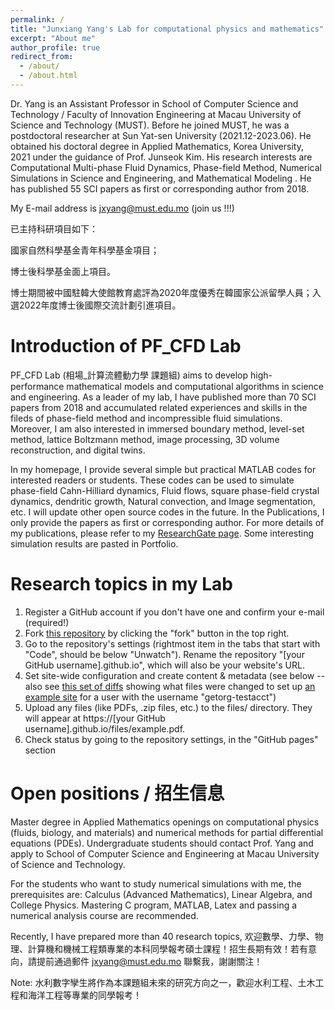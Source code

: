 ```yaml
---
permalink: /
title: "Junxiang Yang's Lab for computational physics and mathematics"
excerpt: "About me"
author_profile: true
redirect_from: 
  - /about/
  - /about.html
---
```


Dr. Yang is an Assistant Professor in School of Computer Science and Technology / Faculty of Innovation Engineering at Macau University of Science and Technology (MUST). Before he joined MUST, he was a postdoctoral researcher at Sun Yat-sen University (2021.12-2023.06). He obtained his doctoral degree in Applied Mathematics, Korea University, 2021 under the guidance of Prof. Junseok Kim. His research interests are Computational Multi-phase Fluid Dynamics, Phase-field Method, Numerical Simulations in Science and Engineering, and Mathematical Modeling .  He has published 55 SCI papers as first or corresponding author from 2018.  

My E-mail address is jxyang@must.edu.mo  (join us !!!)

已主持科研項目如下：

國家自然科學基金青年科學基金項目；

博士後科學基金面上項目。

博士期間被中國駐韓大使館教育處評為2020年度優秀在韓國家公派留學人員；入選2022年度博士後國際交流計劃引進項目。

Introduction of PF_CFD Lab
======
PF_CFD Lab (相場_計算流體動力學 課題組) aims to develop high-performance mathematical models and computational algorithms in science and engineering. As a leader of my lab, I have published more than 70 SCI papers from 2018 and accumulated related experiences and skills in the fileds of phase-field method and incompressible fluid simulations. Moreover, I am also interested in immersed boundary method, level-set method, lattice Boltzmann method, image processing, 3D volume reconstruction, and digital twins. 

In my homepage, I provide several simple but practical MATLAB codes for interested readers or students. These codes can be used to simulate phase-field Cahn-Hilliard dynamics, Fluid flows, square phase-field crystal dynamics, dendritic growth, Natural convection, and Image segmentation, etc. I will update other open source codes in the future. In the Publications, I only provide the papers as first or corresponding author. For more details of my publications, please refer to my [ResearchGate page](https://www.researchgate.net/profile/Junxiang-Yang-2). Some interesting simulation results are pasted in Portfolio. 

Research topics in my Lab
======
1. Register a GitHub account if you don't have one and confirm your e-mail (required!)
1. Fork [this repository](https://github.com/academicpages/academicpages.github.io) by clicking the "fork" button in the top right. 
1. Go to the repository's settings (rightmost item in the tabs that start with "Code", should be below "Unwatch"). Rename the repository "[your GitHub username].github.io", which will also be your website's URL.
1. Set site-wide configuration and create content & metadata (see below -- also see [this set of diffs](http://archive.is/3TPas) showing what files were changed to set up [an example site](https://getorg-testacct.github.io) for a user with the username "getorg-testacct")
1. Upload any files (like PDFs, .zip files, etc.) to the files/ directory. They will appear at https://[your GitHub username].github.io/files/example.pdf.  
1. Check status by going to the repository settings, in the "GitHub pages" section


Open positions / 招生信息
======
Master degree in Applied Mathematics openings on computational physics (fluids, biology, and materials) and numerical methods for partial differential equations (PDEs). Undergraduate students should contact Prof. Yang and apply to School of Computer Science and Engineering at Macau University of Science and Technology. 

For the students who want to study numerical simulations with me, the prerequisites are: Calculus (Advanced Mathematics), Linear Algebra, and College Physics.  Mastering C program, MATLAB,  Latex  and passing a numerical analysis course are recommended. 

Recently, I have prepared more than 40 research topics, 欢迎數學、力學、物理、計算機和機械工程類專業的本科同學報考碩士課程！招生長期有效！若有意向，請提前通過郵件 jxyang@must.edu.mo 聯繫我，謝謝關注！

Note: 水利數字孿生將作為本課題組未來的研究方向之一，歡迎水利工程、土木工程和海洋工程等專業的同學報考！

